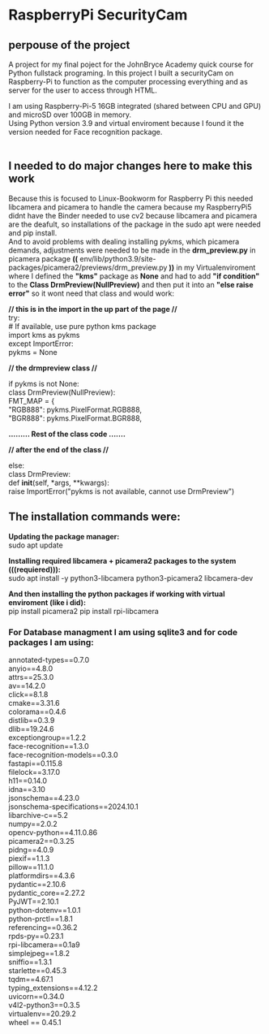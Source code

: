 # RaspberryPi SecurityCam

## perpouse of the project
 A project for my final poject for the JohnBryce Academy quick course for Python fullstack programing.
 In this project I built a securityCam on Raspberry-Pi to function as the computer processing everything and as server for the user to access through HTML. 

 I am using Raspberry-Pi-5 16GB integrated (shared between CPU and GPU) and microSD over 100GB in memory.
 <br>Using Python version 3.9 and virtual enviroment because I found it the version needed for Face recognition package.
<br><br>

## I needed to do major changes here to make this work
Because this is focused to Linux-Bookworm for Raspberry Pi this needed libcamera and picamera to handle the camera because my RaspberryPi5 didnt have the Binder needed to use cv2 because libcamera and picamera are the deafult, so installations of the package in the sudo apt were needed and pip install.<br> And to avoid problems with dealing installing pykms, which picamera demands, adjustments were needed to be made in the <b>drm_preview.py</b> in picamera package <b>((</b> env/lib/python3.9/site-packages/picamera2/previews/drm_preview.py<b> ))</b> in my Virtualenviroment where I defined the <b>"kms"</b> package as <b>None</b> and had to add <b>"if condition"</b> to the <b>Class DrmPreview(NullPreview)</b> and then put it into an <b>"else raise error"</b> so it wont need that class and would work:

<b>// this is in the import in the up part of the page //</b><br>
try:<br>
    # If available, use pure python kms package<br>
    import kms as pykms<br>
except ImportError:<br>
    pykms = None

<b>// the drmpreview class //</b> 

if pykms is not None:<br>
    class DrmPreview(NullPreview):<br>
        FMT_MAP = {<br>
            "RGB888": pykms.PixelFormat.RGB888,<br>
            "BGR888": pykms.PixelFormat.BGR888,

<b>......... Rest of the class code .......</b>

<b>// after the end of the class //</b> 

else: <br>
    class DrmPreview:<br>
        def __init__(self, *args, **kwargs):<br>
            raise ImportError("pykms is not available, cannot use DrmPreview")

## The installation commands were: 

<b>Updating the package manager:</b><br>
sudo apt update

<b>Installing required libcamera + picamera2 packages to the system (((requiered))):</b><br>
sudo apt install -y python3-libcamera python3-picamera2 libcamera-dev

<b>And then installing the python packages if working with virtual enviroment (like i did):</b><br>
pip install picamera2
pip install rpi-libcamera

 ### For Database managment I am using sqlite3 and for code packages I am using: 

annotated-types==0.7.0 <br>
anyio==4.8.0<br>
attrs==25.3.0<br>
av==14.2.0<br>
click==8.1.8<br>
cmake==3.31.6<br>
colorama==0.4.6<br>
distlib==0.3.9<br>
dlib==19.24.6<br>
exceptiongroup==1.2.2<br>
face-recognition==1.3.0<br>
face-recognition-models==0.3.0<br>
fastapi==0.115.8<br>
filelock==3.17.0<br>
h11==0.14.0<br>
idna==3.10<br>
jsonschema==4.23.0<br>
jsonschema-specifications==2024.10.1<br>
libarchive-c==5.2<br>
numpy==2.0.2<br>
opencv-python==4.11.0.86<br>
picamera2==0.3.25<br>
pidng==4.0.9<br>
piexif==1.1.3<br>
pillow==11.1.0<br>
platformdirs==4.3.6<br>
pydantic==2.10.6<br>
pydantic_core==2.27.2<br>
PyJWT==2.10.1<br>
python-dotenv==1.0.1<br>
python-prctl==1.8.1<br>
referencing==0.36.2<br>
rpds-py==0.23.1<br>
rpi-libcamera==0.1a9<br>
simplejpeg==1.8.2<br>
sniffio==1.3.1<br>
starlette==0.45.3<br>
tqdm==4.67.1<br>
typing_extensions==4.12.2<br>
uvicorn==0.34.0<br>
v4l2-python3==0.3.5<br>
virtualenv==20.29.2<br>
wheel ==  0.45.1 